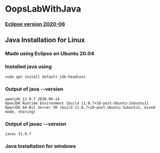 # OopsLabWithJava
### [Eclipse version 2020-06](https://www.eclipse.org/downloads/)

## Java Installation for Linux 
### Made using Eclipse on Ubuntu 20.04 
### Installed java using 
```
sudo apt install default-jdk-headless
```
### Output of java --version
```
openjdk 11.0.7 2020-04-14
OpenJDK Runtime Environment (build 11.0.7+10-post-Ubuntu-3ubuntu1)
OpenJDK 64-Bit Server VM (build 11.0.7+10-post-Ubuntu-3ubuntu1, mixed mode, sharing)

```
### Output of javac --version
```
javac 11.0.7
```
### Java Installation for windows
